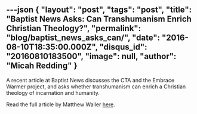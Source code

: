 ---json
{
	"layout": "post",
	"tags": "post",
    "title": "Baptist News Asks: Can Transhumanism Enrich Christian Theology?",
    "permalink": "blog/baptist_news_asks_can/",
    "date": "2016-08-10T18:35:00.000Z",
    "disqus_id": "20160810183500",
    "image":  null,
    "author": "Micah Redding"
}
---

<p>A recent article at Baptist News discusses the CTA and the Embrace Warmer project, and asks whether transhumanism can enrich a Christian theology of incarnation and humanity.</p>
<p>Read the full article by Matthew Waller <a href="https://baptistnews.com/article/exploring-incarnation-can-transhumanism-enrich-a-christian-theology-of-humanity/">here</a>.</p>
    
